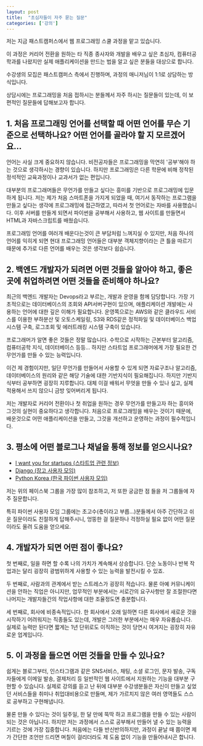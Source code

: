 ```yaml
---
layout: post
title:  "초심자들이 자주 묻는 질문"
categories: ['강의']
---
```


저는 지금 패스트캠퍼스에서 웹 프로그래밍 스쿨 과정을 맡고 있습니다.

이 과정은 커리어 전환을 원하는 타 직종 종사자와 개발을 배우고 싶은 초심자, 컴퓨터공학과를 나왔지만 실제 애플리케이션을 만드는 법을 알고 싶은 분들을 대상으로 합니다.

수강생의 모집은 패스트캠퍼스 측에서 진행하며, 과정의 매니저님이 1:1로 상담하는 방식입니다.

상담시에는 프로그래밍을 처음 접하시는 분들께서 자주 하시는 질문들이 있는데, 이 보편적인 질문들에 답해보고자 합니다.

## 1. 처음 프로그래밍 언어를 선택할 때 어떤 언어를 무슨 기준으로 선택하나요? 어떤 언어를 골라야 할 지 모르겠어요...

언어는 사실 크게 중요하지 않습니다. 비전공자들은 프로그래밍을 막연히 '공부'해야 하는 것으로 생각하시는 경향이 있습니다. 하지만 프로그래밍은 다른 학문에 비해 정착된 정석적인 교육과정이나 교과서가 없는 편입니다. 

대부분의 프로그래머들은 무언가를 만들고 싶다는 흥미를 기반으로 프로그래밍에 입문하게 됩니다. 저는 제가 처음 스마트폰을 가지게 되었을 때, 여기서 동작하는 프로그램을 만들고 싶다는 생각에 프로그래밍에 접근하였고, 따라서 첫 언어로는 자바를 사용했습니다. 이후 서버를 만들게 되면서 파이썬을 공부해서 사용하고, 웹 사이트를 만들면서 HTML과 자바스크립트를 배웠습니다.

프로그래밍 언어를 여러개 배운다는것이 큰 부담처럼 느껴지실 수 있지만, 처음 하나의 언어를 익히게 되면 현대 프로그래밍 언어들은 대부분 객체지향이라는 큰 틀을 따르기 때문에 추가로 다른 언어를 배우는 것은 생각보다 쉽습니다.

## 2. 백엔드 개발자가 되려면 어떤 것들을 알아야 하고, 좋은 곳에 취업하려면 어떤 것들을 준비해야 하나요?

최근의 백엔드 개발자는 Devops라고 부르는, 개발과 운영을 함께 담당합니다. 가장 기초적으로는 데이터베이스의 조회와 API서버구현이 있으며, 애플리케이션 개발에는 사용하는 언어에 대한 깊은 이해가 필요합니다. 운영쪽으로는 AWS와 같은 클라우드 서비스를 이용한 부하분산 및 오토스케일링, S3와 RDS같은 정적파일 및 데이터베이스 백업 시스템 구축, 로그조회 및 에러트래킹 시스템 구축이 있습니다.

프로그래머가 알면 좋은 것들은 정말 많습니다. 수학으로 시작하는 근본부터 알고리즘, 컴퓨터공학 지식, 데이터베이스 등등... 하지만 스타트업 프로그래머에게 가장 필요한 건 무언가를 만들 수 있는 능력입니다. 

이건 제 경험이지만, 일단 무언가를 만들어서 사용할 수 있게 되면 자료구조나 알고리즘, 데이터베이스의 원리와 같은 해당 기술에 대한 기반지식이 필요해집니다. 하지만 기반지식부터 공부하면 굉장히 지루합니다. 대체 이걸 배워서 무엇을 만들 수 있나 싶고, 실제 적용해서 쓰지 않으니 금방 잊어버리게 됩니다.

저는 개발자로 커리어 전환이나 첫 취업을 원하는 경우 무언가를 만들고자 하는 흥미와 그것의 실현이 중요하다고 생각합니다. 처음으로 프로그래밍을 배우는 것이기 때문에, 배운것으로 어떤 애플리케이션을 만들고, 그것을 개선하고 운영하는 과정이 필수적입니다.

## 3. 평소에 어떤 블로그나 채널을 통해 정보를 얻으시나요?

- [I want you for startups (스타트업 관련 정보)](https://www.facebook.com/groups/iwantyouforstartups/)
- [Django (장고 사용자 모임)](https://www.facebook.com/groups/django/)
- [Python Korea (한국 파이썬 사용자 모임)](https://www.facebook.com/groups/pythonkorea/)

저는 위의 페이스북 그룹을 가장 많이 참조하고, 저 또한 궁금한 점 들을 저 그룹들에 자주 질문합니다.

특히 파이썬 사용자 모임 그룹에는 초고수(촋이라고 부릅...)분들께서 아주 간단하고 쉬운 질문이라도 친절하게 답해주시니, 엉뚱한 걸 질문하나 걱정하실 필요 없이 어떤 질문이라도 올려 도움을 얻으세요.

## 4. 개발자가 되면 어떤 점이 좋나요?

첫 번째로, 일을 하면 할 수록 나의 가치가 계속해서 상승합니다. 단순 노동이나 반복 작업과는 달리 굉장히 광범위하게 사용할 수 있는 능력을 발전시킬 수 있죠.

두 번째로, 사람과의 관계에서 받는 스트레스가 굉장히 적습니다. 물론 아예 커뮤니케이션을 안하는 직업은 아니지만, 업무적인 부분에서는 서로간의 요구사항만 잘 조절한다면 나머지는 개발자들간의 작업사항에 대한 조율정도면 충분합니다.

세 번째로, 회사에 비종속적입니다. 한 회사에서 오래 일하면 다른 회사에서 새로운 것을 시작하기 어려워지는 직종들도 있는데, 개발은 그러한 부분에서는 매우 자유롭습니다. 실제로 능력만 된다면 짧게는 1년 단위로도 이직하는 것이 당연시 여겨지는 굉장히 자유로운 업계입니다.

## 5. 이 과정을 들으면 어떤 것들을 만들 수 있나요?

쉽게는 블로그부터, 인스타그램과 같은 SNS서비스, 채팅, 소셜 로그인, 문자 발송, 구독자들에게 이메일 발송, 결제처리 등 일반적인 웹 사이트에서 지원하는 기능을 대부분 구현할 수 있습니다. 실제로 강의를 듣고 난 뒤에 대부분 수강생분들은 자신이 만들고 싶었던 서비스들을 취미나 취업대비용으로 만들며, 제가 가르치지 않은 여러 영역들도 스스로 공부하고 구현해냅니다.

물론 만들 수 있다는 것이 일주일, 한 달 만에 뚝딱 하고 프로그램을 만들 수 있는 사람이 되는 것은 아닙니다. 하지만 저는 과정에서 스스로 공부해서 만들어 낼 수 있는 능력을 기르는 것에 가장 집중합니다. 처음에는 다들 반신반의하지만, 과정이 끝날 때 쯤이면 제가 간단한 조언만 드리면 며칠이 걸리더라도 제 도움 없이 기능을 만들어내시곤 합니다.